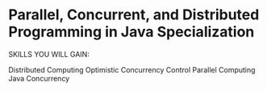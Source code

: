 # Parallel, Concurrent, and Distributed Programming in Java Specialization

SKILLS YOU WILL GAIN:

Distributed Computing
Optimistic Concurrency Control
Parallel Computing
Java Concurrency

